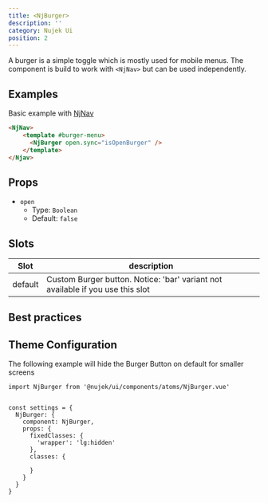 ```yaml
---
title: <NjBurger>
description: ''
category: Nujek Ui
position: 2
---
```


A burger is a simple toggle which is mostly used for mobile menus.
The component is build to work with `<NjNav>` but can be used independently.

## Examples

Basic example with <a href="/nujek-ui/nj-nav">NjNav</a>

```html
<NjNav>
    <template #burger-menu>
      <NjBurger open.sync="isOpenBurger" />
    </template>
</Njav>
```

## Props

- `open`
  - Type: `Boolean`
  - Default: `false`

## Slots

| Slot    | description                                                                    |
| ------- | ------------------------------------------------------------------------------ |
| default | Custom Burger button. Notice: 'bar' variant not available if you use this slot |

## Best practices

## Theme Configuration

The following example will hide the Burger Button on default for smaller screens

```
import NjBurger from '@nujek/ui/components/atoms/NjBurger.vue'


const settings = {
  NjBurger: {
    component: NjBurger,
    props: {
      fixedClasses: {
        'wrapper': 'lg:hidden'
      },
      classes: {

      }
    }
  }
}

```
